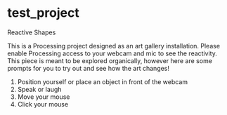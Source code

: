 # test_project

Reactive Shapes

This is a Processing project designed as an art gallery installation.
Please enable Processing access to your webcam and mic to see the reactivity.
This piece is meant to be explored organically, however here are some prompts for you to try out and see how the art changes!
1) Position yourself or place an object in front of the webcam
2) Speak or laugh
3) Move your mouse
4) Click your mouse

